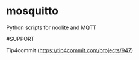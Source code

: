mosquitto
=========

Python scripts for noolite and MQTT

#SUPPORT

Tip4commit (https://tip4commit.com/projects/947)
